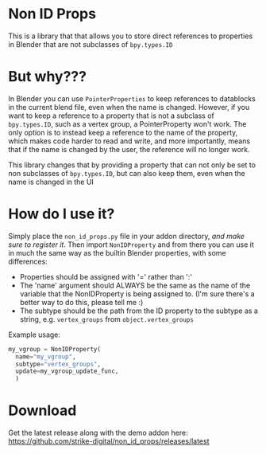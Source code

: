 # Non ID Props

This is a library that that allows you to store direct references to properties in Blender that are not subclasses of ```bpy.types.ID```

# But why???

In Blender you can use ```PointerProperties``` to keep references to datablocks in the current blend file, even when the name is changed. However, if you want to keep a reference to a property that is not a subclass of ```bpy.types.ID```, such as a vertex group, a PointerProperty won't work. The only option is to instead keep a reference to the name of the property, which makes code harder to read and write, and more importantly, means that if the name is changed by the user, the reference will no longer work.

This library changes that by providing a property that can not only be set to non subclasses of ```bpy.types.ID```, but can also keep them, even when the name is changed in the UI

# How do I use it?

Simply place the ```non_id_props.py``` file in your addon directory, *and make sure to register it*. Then import ```NonIDProperty``` and from there you can use it in much the same way as the builtin Blender properties, with some differences:
* Properties should be assigned with '=' rather than ':'
* The 'name' argument should ALWAYS be the same as the name of the variable that the NonIDProperty is being assigned to. (I'm sure there's a better way to do this, please tell me :)
* The subtype should be the path from the ID property to the subtype as a string, e.g. ```vertex_groups``` from ```object.vertex_groups```

Example usage:

```py
my_vgroup = NonIDProperty(
  name="my_vgroup",
  subtype="vertex_groups",
  update=my_vgroup_update_func,
  )
```

# Download
Get the latest release along with the demo addon here:
https://github.com/strike-digital/non_id_props/releases/latest
